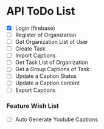 # API ToDo List

- [x] Login (firebase)
- [ ] Register of Organization
- [ ] Get Organization List of User
- [ ] Create Task
- [ ] Import Captions
- [ ] Get Task List of Organization
- [ ] Get a Group Captions of Task
- [ ] Update a Caption Status
- [ ] Update a Caption content
- [ ] Export Captions

### Feature Wish List

- [ ] Auto Generate Youtube Captions
